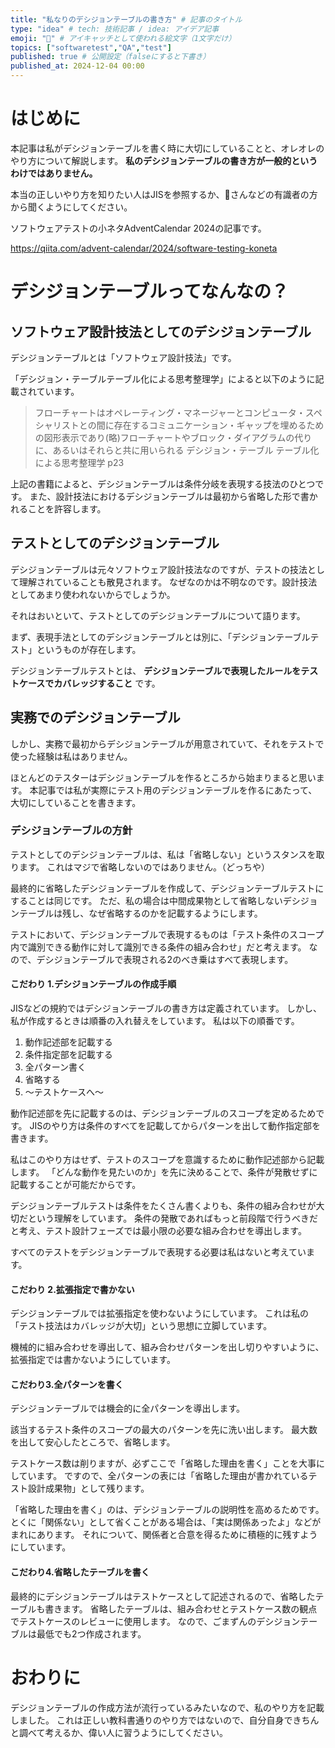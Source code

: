 ```yaml
---
title: "私なりのデシジョンテーブルの書き方" # 記事のタイトル
type: "idea" # tech: 技術記事 / idea: アイデア記事
emoji: "💺" # アイキャッチとして使われる絵文字（1文字だけ）
topics: ["softwaretest","QA","test"]
published: true # 公開設定（falseにすると下書き）
published_at: 2024-12-04 00:00
---
```


# はじめに

本記事は私がデシジョンテーブルを書く時に大切にしていることと、オレオレのやり方について解説します。
**私のデシジョンテーブルの書き方が一般的というわけではありません。**

本当の正しいやり方を知りたい人はJISを参照するか、🥦さんなどの有識者の方から聞くようにしてください。

ソフトウェアテストの小ネタAdventCalendar 2024の記事です。

https://qiita.com/advent-calendar/2024/software-testing-koneta

# デシジョンテーブルってなんなの？

## ソフトウェア設計技法としてのデシジョンテーブル

デシジョンテーブルとは「ソフトウェア設計技法」です。

「デシジョン・テーブルテーブル化による思考整理学」によると以下のように記載されています。
> フローチャートはオペレーティング・マネージャーとコンピュータ・スペシャリストとの間に存在するコミュニケーション・ギャップを埋めるための図形表示であり(略)フローチャートやブロック・ダイアグラムの代りに、あるいはそれらと共に用いられる
> デシジョン・テーブル テーブル化による思考整理学 p23

上記の書籍によると、デシジョンテーブルは条件分岐を表現する技法のひとつです。
また、設計技法におけるデシジョンテーブルは最初から省略した形で書かれることを許容します。

## テストとしてのデシジョンテーブル

デシジョンテーブルは元々ソフトウェア設計技法なのですが、テストの技法として理解されていることも散見されます。
なぜなのかは不明なのです。設計技法としてあまり使われないからでしょうか。

それはおいといて、テストとしてのデシジョンテーブルについて語ります。

まず、表現手法としてのデシジョンテーブルとは別に、「デシジョンテーブルテスト」というものが存在します。

デシジョンテーブルテストとは、
**デシジョンテーブルで表現したルールをテストケースでカバレッジすること**
です。

## 実務でのデシジョンテーブル

しかし、実務で最初からデシジョンテーブルが用意されていて、それをテストで使った経験は私はありません。

ほとんどのテスターはデシジョンテーブルを作るところから始まりまると思います。
本記事では私が実際にテスト用のデシジョンテーブルを作るにあたって、大切にしていることを書きます。

### デシジョンテーブルの方針

テストとしてのデシジョンテーブルは、私は「省略しない」というスタンスを取ります。
これはマジで省略しないのではありません。（どっちや）

最終的に省略したデシジョンテーブルを作成して、デシジョンテーブルテストにすることは同じです。
ただ、私の場合は中間成果物として省略しないデシジョンテーブルは残し、なぜ省略するのかを記載するようにします。

テストにおいて、デシジョンテーブルで表現するものは「テスト条件のスコープ内で識別できる動作に対して識別できる条件の組み合わせ」だと考えます。
なので、デシジョンテーブルで表現される2のべき乗はすべて表現します。

#### こだわり 1.デシジョンテーブルの作成手順

JISなどの規約ではデシジョンテーブルの書き方は定義されています。
しかし、私が作成するときは順番の入れ替えをしています。
私は以下の順番です。
1. 動作記述部を記載する
2. 条件指定部を記載する
3. 全パターン書く
4. 省略する
5. 〜テストケースへ〜

動作記述部を先に記載するのは、デシジョンテーブルのスコープを定めるためです。
JISのやり方は条件のすべてを記載してからパターンを出して動作指定部を書きます。

私はこのやり方はせず、テストのスコープを意識するために動作記述部から記載します。
「どんな動作を見たいのか」を先に決めることで、条件が発散せずに記載することが可能だからです。

デシジョンテーブルテストは条件をたくさん書くよりも、条件の組み合わせが大切だという理解をしています。
条件の発散であればもっと前段階で行うべきだと考え、テスト設計フェーズでは最小限の必要な組み合わせを導出します。

すべてのテストをデシジョンテーブルで表現する必要は私はないと考えています。

#### こだわり 2.拡張指定で書かない

デシジョンテーブルでは拡張指定を使わないようにしています。
これは私の「テスト技法はカバレッジが大切」という思想に立脚しています。

機械的に組み合わせを導出して、組み合わせパターンを出し切りやすいように、拡張指定では書かないようにしています。

#### こだわり3.全パターンを書く

デシジョンテーブルでは機会的に全パターンを導出します。

該当するテスト条件のスコープの最大のパターンを先に洗い出します。
最大数を出して安心したところで、省略します。

テストケース数は削りますが、必ずここで「省略した理由を書く」ことを大事にしています。
ですので、全パターンの表には「省略した理由が書かれているテスト設計成果物」として残ります。

「省略した理由を書く」のは、デシジョンテーブルの説明性を高めるためです。
とくに「関係ない」として省くことがある場合は、「実は関係あったよ」などがまれにあります。
それについて、関係者と合意を得るために積極的に残すようにしています。

#### こだわり4.省略したテーブルを書く

最終的にデシジョンテーブルはテストケースとして記述されるので、省略したテーブルも書きます。
省略したテーブルは、組み合わせとテストケース数の観点でテストケースのレビューに使用します。
なので、ごまずんのデシジョンテーブルは最低でも2つ作成されます。

# おわりに

デシジョンテーブルの作成方法が流行っているみたいなので、私のやり方を記載しました。
これは正しい教科書通りのやり方ではないので、自分自身できちんと調べて考えるか、偉い人に習うようにしてください。

